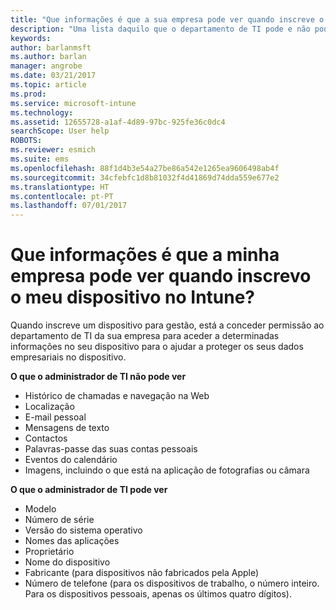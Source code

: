 ```yaml
---
title: "Que informações é que a sua empresa pode ver quando inscreve o seu dispositivo? | Documentos da Microsoft"
description: "Uma lista daquilo que o departamento de TI pode e não pode ver no seu dispositivo gerido."
keywords: 
author: barlanmsft
ms.author: barlan
manager: angrobe
ms.date: 03/21/2017
ms.topic: article
ms.prod: 
ms.service: microsoft-intune
ms.technology: 
ms.assetid: 12655728-a1af-4d89-97bc-925fe36c0dc4
searchScope: User help
ROBOTS: 
ms.reviewer: esmich
ms.suite: ems
ms.openlocfilehash: 88f1d4b3e54a27be86a542e1265ea9606498ab4f
ms.sourcegitcommit: 34cfebfc1d8b81032f4d41869d74dda559e677e2
ms.translationtype: HT
ms.contentlocale: pt-PT
ms.lasthandoff: 07/01/2017
---
```

# <a name="what-information-can-my-company-see-when-i-enroll-my-device-in-intune"></a>Que informações é que a minha empresa pode ver quando inscrevo o meu dispositivo no Intune?

Quando inscreve um dispositivo para gestão, está a conceder permissão ao departamento de TI da sua empresa para aceder a determinadas informações no seu dispositivo para o ajudar a proteger os seus dados empresariais no dispositivo.

**O que o administrador de TI não pode ver**

- Histórico de chamadas e navegação na Web
-   Localização
- E-mail pessoal
- Mensagens de texto
- Contactos
-   Palavras-passe das suas contas pessoais
- Eventos do calendário
- Imagens, incluindo o que está na aplicação de fotografias ou câmara

**O que o administrador de TI pode ver**

-   Modelo
-   Número de série
-   Versão do sistema operativo
-   Nomes das aplicações
-   Proprietário
-   Nome do dispositivo
-   Fabricante (para dispositivos não fabricados pela Apple)
-   Número de telefone (para os dispositivos de trabalho, o número inteiro. Para os dispositivos pessoais, apenas os últimos quatro dígitos).
